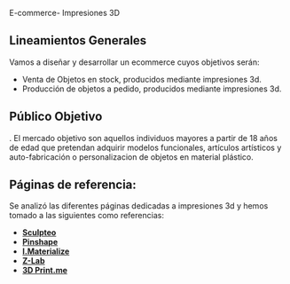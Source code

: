 E-commerce- Impresiones 3D

## Lineamientos Generales

Vamos a diseñar y desarrollar un ecommerce cuyos objetivos serán:

- Venta de Objetos en stock, producidos mediante impresiones 3d.
- Producción de objetos a pedido, producidos mediante impresiones 3d.

##   Público Objetivo

. El mercado objetivo son aquellos individuos mayores a partir de 18 años de edad que pretendan adquirir modelos funcionales, artículos artísticos y auto-fabricación o  personalizacion de objetos en material plástico.


## Páginas de referencia:

Se analizó las diferentes páginas dedicadas a impresiones 3d y hemos tomado a las siguientes como referencias:

- **[Sculpteo](https://www.sculpteo.com/es/)**
- **[Pinshape](https://pinshape.com/3d-marketplace)**
- **[I.Materialize](https://i.materialise.com)**
- **[Z-Lab](https://www.z-lab.com.ar)**
- **[3D Print.me](https://3dprint.me)**

